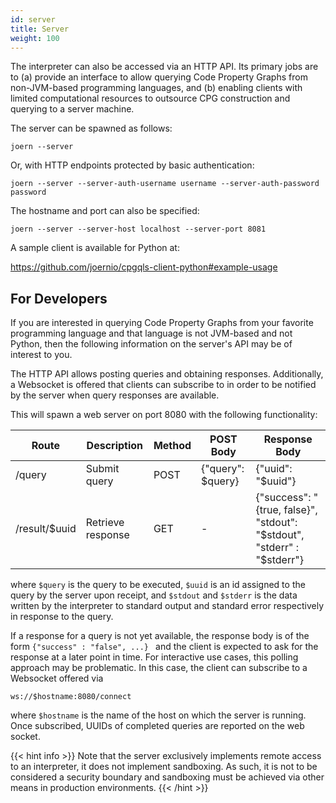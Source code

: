 ```yaml
---
id: server
title: Server
weight: 100
---
```


The interpreter can also be accessed via an HTTP API. Its primary jobs
are to (a) provide an interface to allow querying Code Property Graphs
from non-JVM-based programming languages, and (b) enabling clients
with limited computational resources to outsource CPG construction and
querying to a server machine.

The server can be spawned as follows:

```shell
joern --server
```

Or, with HTTP endpoints protected by basic authentication:

```shell
joern --server --server-auth-username username --server-auth-password password
```

The hostname and port can also be specified:

```shell
joern --server --server-host localhost --server-port 8081
```

A sample client is available for Python at:

https://github.com/joernio/cpgqls-client-python#example-usage


## For Developers

If you are interested in querying Code Property Graphs from your
favorite programming language and that language is not JVM-based and
not Python, then the following information on the server's API may be
of interest to you.

The HTTP API allows posting queries and obtaining
responses. Additionally, a Websocket is offered that clients can
subscribe to in order to be notified by the server when query
responses are available.


This will spawn a web server on port 8080 with the following
functionality: 


| Route  | Description  | Method | POST Body         | Response Body     |
| ------ | ------------ | ------ | ------------      | -------------     |
| /query | Submit query | POST   | {"query": $query} | {"uuid": "$uuid"} |
| /result/$uuid | Retrieve response | GET    |  -     | {"success": "{true, false}", "stdout": "$stdout", "stderr" : "$stderr"} |


where `$query` is the query to be executed, `$uuid` is an id assigned
to the query by the server upon receipt, and `$stdout` and `$stderr`
is the data written by the interpreter to standard output and standard
error respectively in response to the query.

If a response for a query is not yet available, the response body is
of the form `{"success" : "false", ...} ` and the client is expected
to ask for the response at a later point in time. For interactive use
cases, this polling approach may be problematic. In this case, the
client can subscribe to a Websocket offered via

```
ws://$hostname:8080/connect
```

where `$hostname` is the name of the host on which the server is
running. Once subscribed, UUIDs of completed queries are reported on
the web socket.

{{< hint info >}}
Note that the server exclusively implements remote access to an
interpreter, it does not implement sandboxing. As such, it is not
to be considered a security boundary and sandboxing must be achieved
via other means in production environments.
{{< /hint >}}
